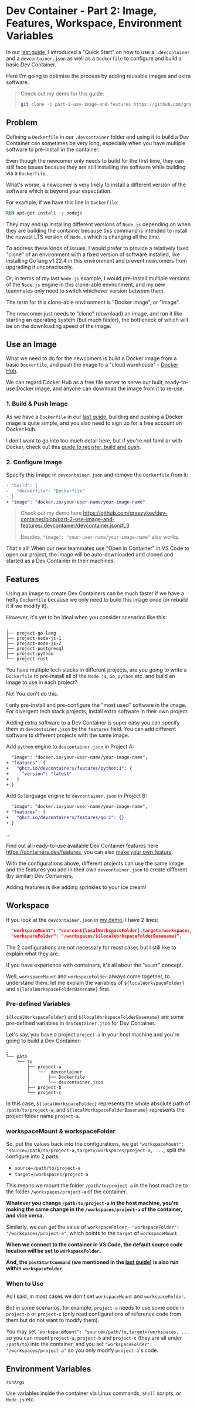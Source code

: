 # Dev Container - Part 2: Image, Features, Workspace, Environment Variables

In our [last guide](./part-1.md), I introduced a "Quick Start" on how to use a `.devcontainer` and a `devcontainer.json` as well as a `Dockerfile` to configure and build a basic Dev Container.

Here I'm going to optimise the process by adding reusable images and extra software.

> Check out my demo for this guide:
> ```sh
> git clone -b part-2-use-image-and-features https://github.com/graezykev/dev-container.git part-2-use-image-and-features
> ```

## Problem

Defining a `Dockerfile` in our `.devcontainer` folder and using it to build a Dev Container can sometimes be very long, especially when you have multiple software to pre-install in the container.

Even though the newcomer only needs to build for the first time, they can still face issues because they are still installing the software while building via a `Dockerfile`.

What's worse, a newcomer is very likely to install a different version of the software which is beyond your expectation.

For example, if we have this line in `Dockerfile`:

```dockerfile
RUN apt-get install -y nodejs
```

They may end up installing different versions of `Node.js` depending on when they are building the container because this command is intended to install the newest LTS version of `Node.s` which is changing all the time.

To address these kinds of issues, I would prefer to provide a relatively fixed "clone" of an environment with a fixed version of software installed, like installing Go lang v1.22.4 in this environment and prevent newcomers from upgrading it unconsciously.

Or, in terms of my last `Node.js` example, I would pre-install multiple versions of the `Node.js` engine in this clone-able environment, and my new teammates only need to switch whichever version between them.

The term for this clone-able environment is "Docker image", or "image".

The newcomer just needs to "clone" (download) an image, and run it like starting an operating system (but much faster), the bottleneck of which will be on the downloading speed of the image.

## Use an Image

What we need to do for the newcomers is build a Docker image from a basic `Dockerfile`, and push the image to a "cloud warehouse" - [Docker Hub](https://hub.docker.com/).

We can regard Docker Hub as a free file server to serve our built, ready-to-use Docker image, and anyone can download the image from it to re-use.

### 1. Build & Push Image

As we have a `Dockerfile` in our [last guide](./part-1.md), building and pushing a Docker image is quite simple, and you also need to sign up for a free account on Docker Hub.

I don't want to go into too much detail here, but if you're not familiar with Docker, check out this [guide to register, build and push](https://github.com/graezykev/docker-build-push-101).

### 2. Configure Image

Specify this image in `devcontainer.json` and remove the `Dockerfile` from it:

```diff
- "build": {
-   "dockerfile": "Dockerfile"
- }
+ "image": "docker.io/your-user-name/your-image-name"
```

> Check out my demo here https://github.com/graezykev/dev-container/blob/part-2-use-image-and-features/.devcontainer/devcontainer.json#L3
> 
> Besides, `"image": "your-user-name/your-image-name"` also works. 

That's all! When our new teammates use "Open in Container" in VS Code to open our project, the image will be auto-downloaded and cloned and started as a Dev Container in their machines.

## Features

Using an image to create Dev Containers can be much faster if we have a hefty `Dockerfile` because we only need to build this image once (or rebuild it if we modify it).

However, it's yet to be ideal when you consider scenarios like this:

```
.
├── project-go-lang
├── project-node-js-1
├── project-node-js-2
├── project-postgresql
├── project-python
└── project-rust
```

You have multiple tech stacks in different projects, are you going to write a `Dockerfile` to pre-install all of the `Node.js`, `Go`, `python` etc. and build an image to use in each project?

No! You don't do this.

I only pre-install and pre-configure the "most used" software in the image. For divergent tech stack projects, install extra software in their own project.

Adding extra software to a Dev Container is super easy you can specify them in `devcontainer.json` by the `features` field. You can add different software to different projects with the same image.

Add `python` engine to `devcontainer.json` in Project A:

```diff
  "image": "docker.io/your-user-name/your-image-name",
+ "features": {
+   "ghcr.io/devcontainers/features/python:1": {
+     "version": "latest"
+   }
+ }
```

Add `Go` language engine to `devcontainer.json` in Project B:

```diff
  "image": "docker.io/your-user-name/your-image-name",
+ "features": {
+   "ghcr.io/devcontainers/features/go:1": {}
+ }
```

...

Find out all ready-to-use available Dev Container features here <https://containers.dev/features>, you can also [make your own feature](https://github.com/devcontainers/feature-starter).

With the configurations above, different projects can use the same image and the features you add in their own `devcontainer.json` to create different (by similar) Dev Containers.

Adding features is like adding sprinkles to your ice cream!

## Workspace

If you look at the `devcontainer.json` in [my demo](https://github.com/graezykev/dev-container/blob/part-2-use-image-and-features/.devcontainer/devcontainer.json#L13-L14), I have 2 lines:

```json
  "workspaceMount": "source=${localWorkspaceFolder},target=/workspaces/${localWorkspaceFolderBasename},type=bind,consistency=cached",
  "workspaceFolder": "/workspaces/${localWorkspaceFolderBasename}",
```

The 2 configurations are not necessary for most cases but I still like to explain what they are.

If you have experience with containers, it's all about the "`mount`" concept.

Well, `workspaceMount` and `workspaceFolder` always come together, to understand them, let me explain the variables of `${localWorkspaceFolder}` and `${localWorkspaceFolderBasename}` first.

### Pre-defined Variables

`${localWorkspaceFolder}` and `${localWorkspaceFolderBasename}` are some pre-defined variables in `devcontainer.json` for Dev Container.

Let's say, you have a project `project-a` in your host machine and you're going to build a Dev Container:

```
.
└── path
    └── to
        ├── project-a
        │   └── .devcontainer
        │       ├── Dockerfile
        │       └── devcontainer.json
        ├── project-b
        └── project-c
```

In this case, `${localWorkspaceFolder}` represents the whole absolute path of `/path/to/project-a`, and `${localWorkspaceFolderBasename}` represents the project folder name `project-a`.

### workspaceMount & workspaceFolder

So, put the values back into the configurations, we get `"workspaceMount": "source=/path/to/project-a,target=/workspaces/project-a, ...`, split the configure into 2 parts:

- `source=/path/to/project-a`
- `target=/workspaces/project-a`

This means we mount the folder `/path/to/project-a` in the host machine to the folder `/workspaces/project-a` of the container.

**Whatever you change `/path/to/project-a` in the host machine, you're making the same change in the `/workspaces/project-a` of the container, and vice versa**.

Similarly, we can get the value of `workspaceFolder` - `"workspaceFolder": "/workspaces/project-a"`, which points to the `target` of `workspaceMount`.

**When we connect to the container in VS Code, the default source code location will be set to `workspaceFolder`.**

**And, the `postStartCommand` (we mentioned in the [last guide](./part-1.md)) is also run within `workspaceFolder`**.

### When to Use

As I said, in most cases we don't set `workspaceMount` and `workspaceFolder`.

But in some scenarios, for example, `project-a` needs to use some code in `project-b` or `project-c` (only read configurations of reference code from them but do not want to modify them).

You may set `"workspaceMount": "source=/path/to,target=/workspaces, ...` so you can mount `project-a`, `project-b` and `project-c` (they are all under `/path/to`) into the container, and you set `"workspaceFolder": "/workspaces/project-a"` so you only modify `project-a`'s code.

## Environment Variables

`runArgs`

Use variables inside the container via Linux commands, `Shell` scripts, or `Node.js` etc.
